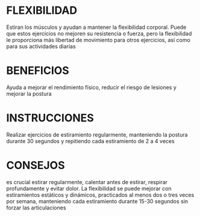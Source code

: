 # FLEXIBILIDAD
Estiran los músculos y ayudan a mantener la flexibilidad corporal. Puede que estos ejercicios no mejoren su resistencia o fuerza, pero la flexibilidad le proporciona más libertad de movimiento para otros ejercicios, así como para sus actividades diarias
# BENEFICIOS
Ayuda a mejorar el rendimiento físico, reducir el riesgo de lesiones y mejorar la postura
# INSTRUCCIONES
Realizar ejercicios de estiramiento regularmente, manteniendo la postura durante 30 segundos y repitiendo cada estiramiento de 2 a 4 veces
# CONSEJOS 
 es crucial estirar regularmente, calentar antes de estirar, respirar profundamente y evitar dolor. La flexibilidad se puede mejorar con estiramientos estáticos y dinámicos, practicados al menos dos o tres veces por semana, manteniendo cada estiramiento durante 15-30 segundos sin forzar las articulaciones
 